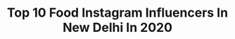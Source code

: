 ---
title: Top 10 Food Instagram Influencers In New Delhi In 2020
description: >-
  Find top food Instagram influencers in New Delhi in 2020. Most popular hashtags: #food #quarantinelife #delhiblogger #love.
platform: Instagram
profiles:
  - username: "eat_therapyy"
    fullname: >-
      Eat Therapy😋
    location: "India"
    followers: 10722
    engagement: 560
    commentsToLikes: 0.186607
    id: ckap5bm5bay2r0i78d3zys1o3
    verified: false
    hashtags: "#haldirams, #cookgood, #eatwellbewell, #cooking"
  - username: "delhikazaayka"
    fullname: >-
      Created By: Priyanka Panwar 🦋
    location: "India"
    followers: 9539
    engagement: 550
    commentsToLikes: 0.117818
    id: ckap2ft36ynal0i78ua6kwiej
    verified: false
    hashtags: "#fitness, #chole, #somumbai, #homemade"
  - username: "thesoleposer"
    fullname: >-
      Chahat Anand
    location: "India"
    followers: 38745
    engagement: 88
    commentsToLikes: 0.078827
    id: ck9wdcycjf3dh0j783si5aild
    verified: false
    hashtags: "#mood, #summervibes, #chocolateicecream, #pancake"
  - username: "mehakjaswalmua"
    fullname: >-
      Mehak Jaswal
    location: "India"
    followers: 21975
    engagement: 252
    commentsToLikes: 0.108230
    id: ck8t6mui7e5yf0j78e113gauv
    verified: false
    hashtags: "#gossipgirl2, #huskylove, #sister, #smokeyeye"
  - username: "ksk1989_"
    fullname: >-
      _zindaginamilegidobara❤
    location: "India"
    followers: 101323
    engagement: 111
    commentsToLikes: 0.136808
    id: ck8td7sdu28v60j78tbhci0u4
    verified: false
    hashtags: "#cake, #party, #pastalover, #lockdown2020"
  - username: "s.b._kitchen"
    fullname: >-
      srkha foodie❤💞(shalu)
    location: "India"
    followers: 3241
    engagement: 287
    commentsToLikes: 0.145086
    id: ck14hmvt0b4bq0i19vrqqx78j
    verified: false
    hashtags: "#panipuri, #love, #foodlove, #dosa"
  - username: "fashiovoyage"
    fullname: >-
      Sonal❤️👸💕Dixit
    location: "India"
    followers: 46263
    engagement: 116
    commentsToLikes: 0.280945
    id: ckaovbkje3v4y0i78t7qh1751
    verified: false
    hashtags: "#influencer, #blessings, #monthofgoodness, #makeinindia"
  - username: "delhikikhansahiba_"
    fullname: >-
      Delhi Ki Khan Sahiba
    location: "India"
    followers: 2342
    engagement: 1940
    commentsToLikes: 0.150204
    id: ckaos2pa7pw740i784xphng2p
    verified: false
    hashtags: "#indiatravelgram, #delhiwale, #travelcaptures, #travellove"
  - username: "stylefashionetc"
    fullname: >-
      Srishti S Bhatia (Srish)
    location: "India"
    followers: 200060
    engagement: 54
    commentsToLikes: 0.041148
    id: ck5bx6qd0n3xh0i11e0tsk3ji
    verified: false
    hashtags: "#booklover, #breakfastcereal, #summer, #thesecret"
  - username: "delhifoodblogger"
    fullname: >-
      DelhiFoodBlogger
    location: "India"
    followers: 83927
    engagement: 95
    commentsToLikes: 0.028785
    id: ck6u14cthjif90j71ypukqyyp
    verified: false
    hashtags: "#love, #shawarma, #eeeeeats, #gurugram"
---